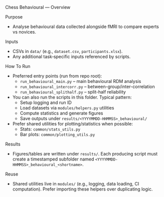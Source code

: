 Chess Behavioural — Overview

Purpose
- Analyse behavioural data collected alongside fMRI to compare experts vs novices.

Inputs
- CSVs in `data/` (e.g., `dataset.csv`, `participants.xlsx`).
- Any additional task‑specific inputs referenced by scripts.

How To Run
- Preferred entry points (run from repo root):
  - `run_behavioural_main.py` – main behavioural RDM analysis
  - `run_behavioural_intercorr.py` – between-group/inter-correlation
  - `run_behavioural_splithalf.py` – split-half reliability
- You can also run the scripts in this folder. Typical pattern:
  - Setup logging and run ID
  - Load datasets via `modules/helpers.py` utilities
  - Compute statistics and generate figures
  - Save outputs under `results/<YYYYMMDD-HHMMSS>_behavioural/`
 - Prefer shared utilities for plotting/statistics when possible:
   - Stats: `common/stats_utils.py`
   - Bar plots: `common/plotting_utils.py`

Results
- Figures/tables are written under `results/`. Each producing script must create a timestamped subfolder named `<YYYYMMDD-HHMMSS>_behavioural_<shortname>`.

Reuse
- Shared utilities live in `modules/` (e.g., logging, data loading, CI computation). Prefer importing these helpers over duplicating logic.
